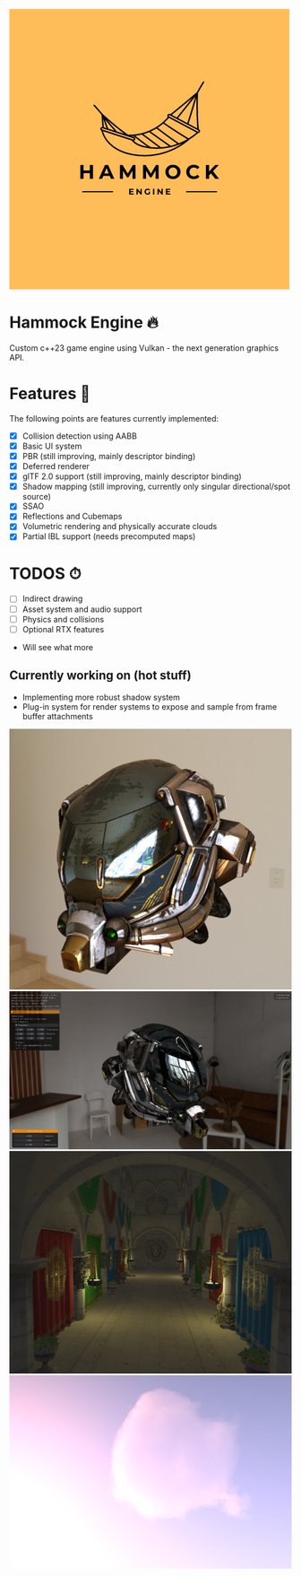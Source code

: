 ![Hammock Engine Logo](https://raw.githubusercontent.com/elliahu/HammockEngine/master/docs/img/hammock-engine-logo.png)

# Hammock Engine 🔥
Custom c++23 game engine using Vulkan - the next generation graphics API.

# Features 🚀
The following points are features currently implemented:
- [x] Collision detection using AABB
- [x] Basic UI system
- [x] PBR (still improving, mainly descriptor binding)
- [x] Deferred renderer
- [x] glTF 2.0 support (still improving, mainly descriptor binding)
- [x] Shadow mapping (still improving, currently only singular directional/spot source)
- [x] SSAO
- [x] Reflections and Cubemaps
- [x] Volumetric rendering and physically accurate clouds
- [x] Partial IBL support (needs precomputed maps)

# TODOS ⏱
- [ ] Indirect drawing 
- [ ] Asset system and audio support
- [ ] Physics and collisions
- [ ] Optional RTX features
- Will see what more

## Currently working on (hot stuff)
- Implementing more robust shadow system
- Plug-in system for render systems to expose and sample from frame buffer attachments

![img](https://raw.githubusercontent.com/elliahu/HammockEngine/master/docs/img/IBL.png)
![img](https://raw.githubusercontent.com/elliahu/HammockEngine/master/docs/img/damaged_helmet1.png)
![img](https://raw.githubusercontent.com/elliahu/HammockEngine/master/docs/img/deferred.png)
![img](https://raw.githubusercontent.com/elliahu/HammockEngine/master/docs/img/cloud.png)


